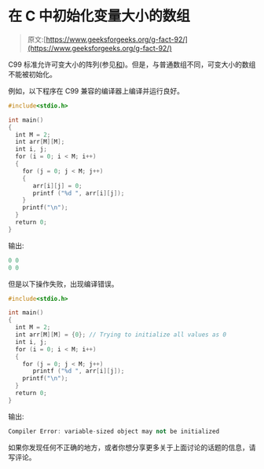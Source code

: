 # 在 C 中初始化变量大小的数组

> 原文:[https://www.geeksforgeeks.org/g-fact-92/](https://www.geeksforgeeks.org/g-fact-92/)

C99 标准允许可变大小的阵列(参见[和](https://www.geeksforgeeks.org/g-fact-8/))。但是，与普通数组不同，可变大小的数组不能被初始化。

例如，以下程序在 C99 兼容的编译器上编译并运行良好。

```cpp
#include<stdio.h>

int main()
{
  int M = 2;
  int arr[M][M];
  int i, j;
  for (i = 0; i < M; i++)
  {
    for (j = 0; j < M; j++)
    {
       arr[i][j] = 0;
       printf ("%d ", arr[i][j]);
    }
    printf("\n");
  }
  return 0;
}
```

输出:

```cpp
0 0
0 0

```

但是以下操作失败，出现编译错误。

```cpp
#include<stdio.h>

int main()
{
  int M = 2;
  int arr[M][M] = {0}; // Trying to initialize all values as 0
  int i, j;
  for (i = 0; i < M; i++)
  {
    for (j = 0; j < M; j++)
       printf ("%d ", arr[i][j]);
    printf("\n");
  }
  return 0;
}
```

输出:

```cpp
Compiler Error: variable-sized object may not be initialized

```

如果你发现任何不正确的地方，或者你想分享更多关于上面讨论的话题的信息，请写评论。